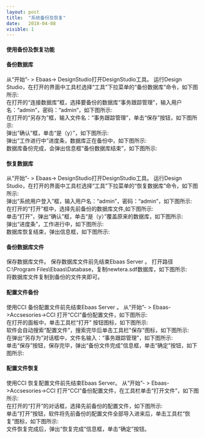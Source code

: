 ```yaml
---
layout: post
title:  "系统备份及恢复"
date:   2018-04-08
visible: 1
---
```


#### 使用备份及恢复功能
#### 备份数据库
从“开始”- > Ebaas-> DesignStudio打开DesignStudio工具。 运行Design Studio，在打开的界面中工具栏选择“工具”下拉菜单的“备份数据库”命令，如下图所示:
<img src="{{'/assets/img/2018-4-8-系统备份1.png' | prepend: site.baseurl }}" alt=""><br>
在打开的“连接数据库”框，选择要备份的数据库“事务跟踪管理”，输入用户名：“admin”，密码：“admin”，如下图所示:
<img src="{{'/assets/img/2018-4-8-系统备份2.png' | prepend: site.baseurl }}" alt=""><br>
在打开的“另存为”框，输入文件名：“事务跟踪管理”，单击“保存”按钮，如下图所示:
<img src="{{'/assets/img/2018-4-8-系统备份3.png' | prepend: site.baseurl }}" alt=""><br>
弹出“确认”框，单击“是（y）”，如下图所示:
<img src="{{'/assets/img/2018-4-8-系统备份4.png' | prepend: site.baseurl }}" alt=""><br>
弹出“工作进行中”进度条，数据库正在备份中，如下图所示:
<img src="{{'/assets/img/2018-4-8-系统备份5.png' | prepend: site.baseurl }}" alt=""><br>
数据库备份完成，会弹出信息框“备份数据库结束”，如下图所示:
<img src="{{'/assets/img/2018-4-8-系统备份6.png' | prepend: site.baseurl }}" alt=""><br>

#### 恢复数据库
从“开始”- > Ebaas-> DesignStudio打开DesignStudio工具。 运行Design Studio，在打开的界面中工具栏选择“工具”下拉菜单的“恢复数据库”命令，如下图所示:
<img src="{{'/assets/img/2018-4-8-系统恢复1' | prepend: site.baseurl }}" alt=""><br>
弹出“系统用户登入”框，输入用户名：“admin”，密码：“admin”，如下图所示:
<img src="{{'/assets/img/2018-4-8-系统恢复2.png' | prepend: site.baseurl }}" alt=""><br>
在打开的“打开”框中，选择先前备份的数据库文件,如下图所示:
<img src="{{'/assets/img/2018-4-8-系统恢复3.png' | prepend: site.baseurl }}" alt=""><br>
单击“打开”，弹出“确认”框，单击“是（y）”覆盖原来的数据库，如下图所示:
<img src="{{'/assets/img/2018-4-8-系统恢复4.png' | prepend: site.baseurl }}" alt=""><br>
弹出“进度条”，工作进行中，如下图所示:
<img src="{{'/assets/img/2018-4-8-系统恢复5.png' | prepend: site.baseurl }}" alt=""><br>
数据库恢复结束，弹出信息框，如下图所示:
<img src="{{'/assets/img/2018-4-8-系统恢复6.png' | prepend: site.baseurl }}" alt=""><br>

#### 备份数据库文件
保存数据库文件。
保存数据库文件前先结束Ebaas Server 。
打开路径C:\Program Files\Ebaas\Database，复制newtera.sdf数据库，如下图所示:
<img src="{{'/assets/img/2018-4-8-保存数据库文件1.png' | prepend: site.baseurl }}" alt=""><br>
将数据库文件复制到备份的文件夹即可。


#### 配置文件备份

使用CCI
备份配置文件前先结束Ebaas Server 。
从“开始”- > Ebaas->Accsesories->CCI 打开“CCI”备份配置文件，如下图所示:
<img src="{{'/assets/img/2018-4-8-配置文件备份1.png' | prepend: site.baseurl }}" alt=""><br>
在打开的面板中，单击工具栏“打开” 按钮图标，如下图所示:
<img src="{{'/assets/img/2018-4-8-配置文件备份2.png' | prepend: site.baseurl }}" alt=""><br>
软件会自动搜索“配置文件”，搜索完毕后单击工具栏"保存"图标，如下图所示:
<img src="{{'/assets/img/2018-4-8-配置文件备份3.png' | prepend: site.baseurl }}" alt=""><br>
在弹出“另存为”对话框中，文件名输入：“事务跟踪管理”，如下图所示:
<img src="{{'/assets/img/2018-4-8-配置文件备份4.png' | prepend: site.baseurl }}" alt=""><br>
单击“保存”按钮，保存完毕，弹出“备份文件完成”信息框，单击“确定”按钮，如下图所示:
<img src="{{'/assets/img/2018-4-8-配置文件备份5.png' | prepend: site.baseurl }}" alt=""><br>

#### 配置文件恢复
使用CCI
恢复配置文件前先结束Ebaas Server。
从“开始”- > Ebaas->Accsesories->CCI 打开“CCI”备份配置文件，在工具栏单击“打开文件”，如下图所示:
<img src="{{'/assets/img/2018-4-8-配置文件恢复1.png' | prepend: site.baseurl }}" alt=""><br>
在打开的“打开”的对话框，选择先前备份的配置文件，如下图所示:
<img src="{{'/assets/img/2018-4-8-配置文件恢复2.png' | prepend: site.baseurl }}" alt=""><br>
单击“打开”按钮，软件将先前备份的配置文件全部导入进来后，单击工具栏“恢复”图标，如下图所示:
<img src="{{'/assets/img/2018-4-8-配置文件恢复3.png' | prepend: site.baseurl }}" alt=""><br>
文件恢复完成后，弹出“恢复完成”信息框，单击“确定”按钮。


